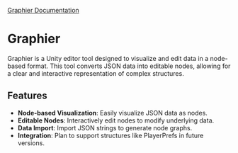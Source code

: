 [Graphier Documentation](https://hsnzkg.github.io/graphier-doc/)
#
# Graphier

Graphier is a Unity editor tool designed to visualize and edit data in a node-based format. This tool converts JSON data into editable nodes, allowing for a clear and interactive representation of complex structures. 

## Features

- **Node-based Visualization**: Easily visualize JSON data as nodes.
- **Editable Nodes**: Interactively edit nodes to modify underlying data.
- **Data Import**: Import JSON strings to generate node graphs.
- **Integration**: Plan to support structures like PlayerPrefs in future versions.
